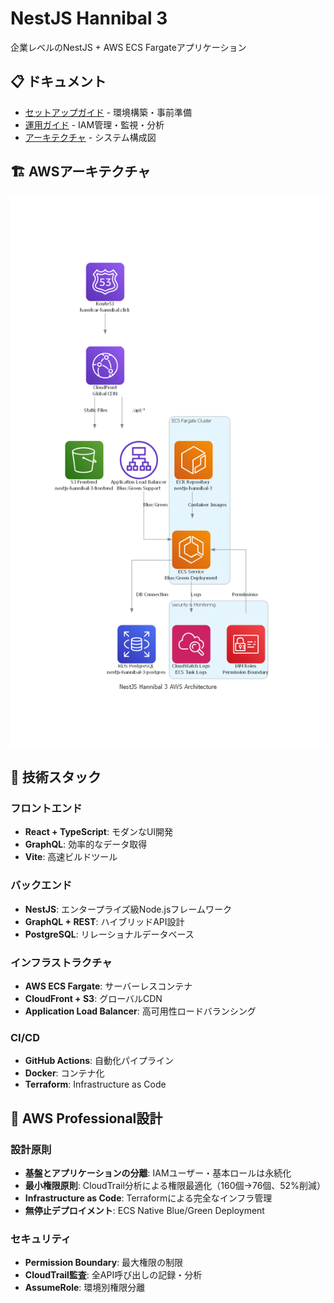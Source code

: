 # NestJS Hannibal 3

企業レベルのNestJS + AWS ECS Fargateアプリケーション

## 📋 ドキュメント

- [セットアップガイド](./docs/setup/README.md) - 環境構築・事前準備
- [運用ガイド](./docs/operations/README.md) - IAM管理・監視・分析
- [アーキテクチャ](./docs/architecture/mermaid/README.md) - システム構成図

## 🏗️ AWSアーキテクチャ

<div align="center">
  <img src="docs/architecture/diagrams/latest.png?v=20250806" alt="AWS Architecture" width="600">
</div>

## 🔧 技術スタック

### フロントエンド
- **React + TypeScript**: モダンなUI開発
- **GraphQL**: 効率的なデータ取得
- **Vite**: 高速ビルドツール

### バックエンド
- **NestJS**: エンタープライズ級Node.jsフレームワーク
- **GraphQL + REST**: ハイブリッドAPI設計
- **PostgreSQL**: リレーショナルデータベース

### インフラストラクチャ
- **AWS ECS Fargate**: サーバーレスコンテナ
- **CloudFront + S3**: グローバルCDN
- **Application Load Balancer**: 高可用性ロードバランシング

### CI/CD
- **GitHub Actions**: 自動化パイプライン
- **Docker**: コンテナ化
- **Terraform**: Infrastructure as Code

## 🔐 AWS Professional設計

### 設計原則
- **基盤とアプリケーションの分離**: IAMユーザー・基本ロールは永続化
- **最小権限原則**: CloudTrail分析による権限最適化（160個→76個、52%削減）
- **Infrastructure as Code**: Terraformによる完全なインフラ管理
- **無停止デプロイメント**: ECS Native Blue/Green Deployment

### セキュリティ
- **Permission Boundary**: 最大権限の制限
- **CloudTrail監査**: 全API呼び出しの記録・分析
- **AssumeRole**: 環境別権限分離
